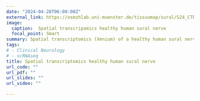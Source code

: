 ```yaml
---
date: "2024-04-28T06:00:00Z"
external_link: https://osmzhlab.uni-muenster.de/tissuumap/sural/S24_CTRL/
image:
  caption:  Spatial transcripomics healthy human sural nerve
  focal_point: Smart
summary: Spatial transcriptomics (Xenium) of a healthy human sural nerve (S24).
tags:
# - Clinical Neurology
# - scRNAseq
title: Spatial transcriptomics healthy human sural nerve
url_code: ""
url_pdf: ""
url_slides: ""
url_video: ""

---
```

